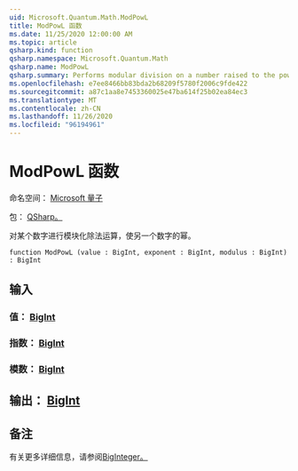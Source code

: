 ```yaml
---
uid: Microsoft.Quantum.Math.ModPowL
title: ModPowL 函数
ms.date: 11/25/2020 12:00:00 AM
ms.topic: article
qsharp.kind: function
qsharp.namespace: Microsoft.Quantum.Math
qsharp.name: ModPowL
qsharp.summary: Performs modular division on a number raised to the power of another number.
ms.openlocfilehash: e7ee8466bb83bda2b68209f5780f2006c9fde422
ms.sourcegitcommit: a87c1aa8e7453360025e47ba614f25b02ea84ec3
ms.translationtype: MT
ms.contentlocale: zh-CN
ms.lasthandoff: 11/26/2020
ms.locfileid: "96194961"
---
```

# <a name="modpowl-function"></a>ModPowL 函数

命名空间： [Microsoft 量子](xref:Microsoft.Quantum.Math)

包： [QSharp。](https://nuget.org/packages/Microsoft.Quantum.QSharp.Core)


对某个数字进行模块化除法运算，使另一个数字的幂。

```qsharp
function ModPowL (value : BigInt, exponent : BigInt, modulus : BigInt) : BigInt
```


## <a name="input"></a>输入

### <a name="value--bigint"></a>值： [BigInt](xref:microsoft.quantum.lang-ref.bigint)




### <a name="exponent--bigint"></a>指数： [BigInt](xref:microsoft.quantum.lang-ref.bigint)




### <a name="modulus--bigint"></a>模数： [BigInt](xref:microsoft.quantum.lang-ref.bigint)





## <a name="output--bigint"></a>输出： [BigInt](xref:microsoft.quantum.lang-ref.bigint)



## <a name="remarks"></a>备注

有关更多详细信息，请参阅[BigInteger。](https://docs.microsoft.com/dotnet/api/system.numerics.biginteger.modpow)